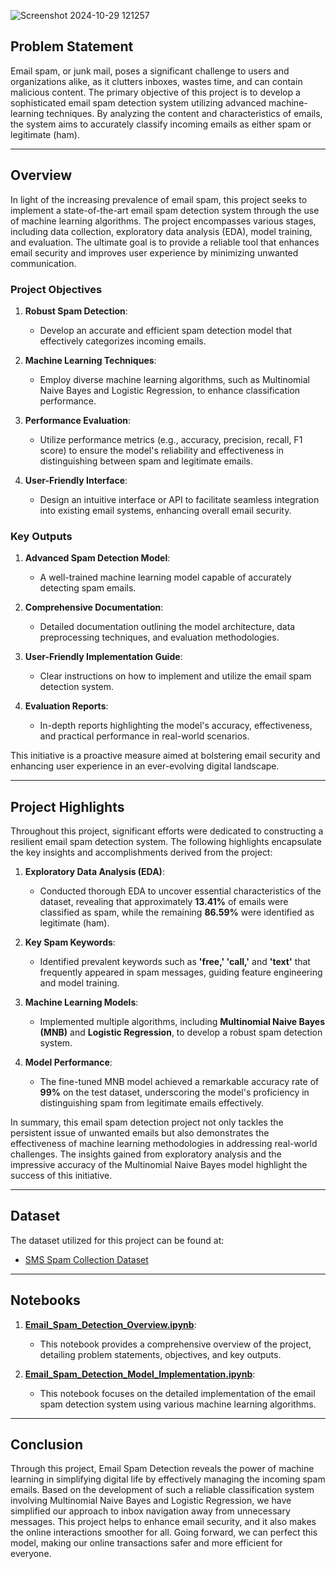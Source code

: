 ![Screenshot 2024-10-29 121257](https://github.com/user-attachments/assets/fb7e376e-0072-4dba-9425-147272f2bcc1)
## Problem Statement

Email spam, or junk mail, poses a significant challenge to users and organizations alike, as it clutters inboxes, wastes time, and can contain malicious content. The primary objective of this project is to develop a sophisticated email spam detection system utilizing advanced machine-learning techniques. By analyzing the content and characteristics of emails, the system aims to accurately classify incoming emails as either spam or legitimate (ham).

---
## Overview

In light of the increasing prevalence of email spam, this project seeks to implement a state-of-the-art email spam detection system through the use of machine learning algorithms. The project encompasses various stages, including data collection, exploratory data analysis (EDA), model training, and evaluation. The ultimate goal is to provide a reliable tool that enhances email security and improves user experience by minimizing unwanted communication.

### Project Objectives

1. **Robust Spam Detection**: 
   - Develop an accurate and efficient spam detection model that effectively categorizes incoming emails.
   
2. **Machine Learning Techniques**: 
   - Employ diverse machine learning algorithms, such as Multinomial Naive Bayes and Logistic Regression, to enhance classification performance.
   
3. **Performance Evaluation**: 
   - Utilize performance metrics (e.g., accuracy, precision, recall, F1 score) to ensure the model's reliability and effectiveness in distinguishing between spam and legitimate emails.

4. **User-Friendly Interface**: 
   - Design an intuitive interface or API to facilitate seamless integration into existing email systems, enhancing overall email security.

### Key Outputs

1. **Advanced Spam Detection Model**: 
   - A well-trained machine learning model capable of accurately detecting spam emails.
   
2. **Comprehensive Documentation**: 
   - Detailed documentation outlining the model architecture, data preprocessing techniques, and evaluation methodologies.
   
3. **User-Friendly Implementation Guide**: 
   - Clear instructions on how to implement and utilize the email spam detection system.
   
4. **Evaluation Reports**: 
   - In-depth reports highlighting the model's accuracy, effectiveness, and practical performance in real-world scenarios.

This initiative is a proactive measure aimed at bolstering email security and enhancing user experience in an ever-evolving digital landscape.


---

## Project Highlights

Throughout this project, significant efforts were dedicated to constructing a resilient email spam detection system. The following highlights encapsulate the key insights and accomplishments derived from the project:

1. **Exploratory Data Analysis (EDA)**:
   - Conducted thorough EDA to uncover essential characteristics of the dataset, revealing that approximately **13.41%** of emails were classified as spam, while the remaining **86.59%** were identified as legitimate (ham).

2. **Key Spam Keywords**:
   - Identified prevalent keywords such as **'free,' 'call,'** and **'text'** that frequently appeared in spam messages, guiding feature engineering and model training.

3. **Machine Learning Models**:
   - Implemented multiple algorithms, including **Multinomial Naive Bayes (MNB)** and **Logistic Regression**, to develop a robust spam detection system.

4. **Model Performance**:
   - The fine-tuned MNB model achieved a remarkable accuracy rate of **99%** on the test dataset, underscoring the model's proficiency in distinguishing spam from legitimate emails effectively.

In summary, this email spam detection project not only tackles the persistent issue of unwanted emails but also demonstrates the effectiveness of machine learning methodologies in addressing real-world challenges. The insights gained from exploratory analysis and the impressive accuracy of the Multinomial Naive Bayes model highlight the success of this initiative.

---
## Dataset

The dataset utilized for this project can be found at: 
- [SMS Spam Collection Dataset](https://www.kaggle.com/datasets/uciml/sms-spam-collection-dataset)

---
## Notebooks

1. **[Email_Spam_Detection_Overview.ipynb](notebooks/overview.ipynb)**: 
   - This notebook provides a comprehensive overview of the project, detailing problem statements, objectives, and key outputs.
   
2. **[Email_Spam_Detection_Model_Implementation.ipynb](notebooks/model_implementation.ipynb)**: 
   - This notebook focuses on the detailed implementation of the email spam detection system using various machine learning algorithms.

---


## Conclusion
Through this project, Email Spam Detection reveals the power of machine learning in simplifying digital life by effectively managing the incoming spam emails. Based on the development of such a reliable classification system involving Multinomial Naive Bayes and Logistic Regression, we have simplified our approach to inbox navigation away from unnecessary messages. This project helps to enhance email security, and it also makes the online interactions smoother for all. Going forward, we can perfect this model, making our online transactions safer and more efficient for everyone.

